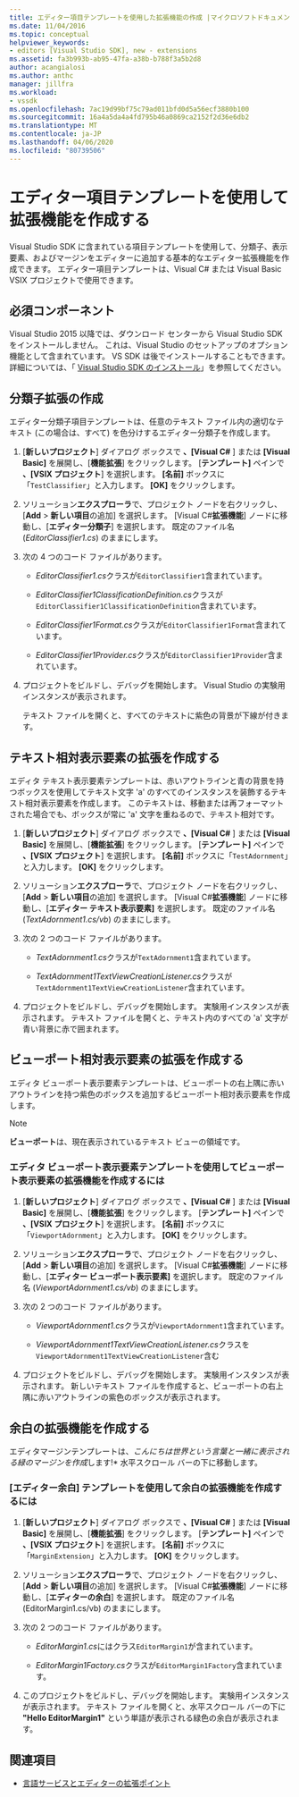 ```yaml
---
title: エディター項目テンプレートを使用した拡張機能の作成 |マイクロソフトドキュメント
ms.date: 11/04/2016
ms.topic: conceptual
helpviewer_keywords:
- editors [Visual Studio SDK], new - extensions
ms.assetid: fa3b993b-ab95-47fa-a38b-b788f3a5b2d8
author: acangialosi
ms.author: anthc
manager: jillfra
ms.workload:
- vssdk
ms.openlocfilehash: 7ac19d99bf75c79ad011bfd0d5a56ecf3880b100
ms.sourcegitcommit: 16a4a5da4a4fd795b46a0869ca2152f2d36e6db2
ms.translationtype: MT
ms.contentlocale: ja-JP
ms.lasthandoff: 04/06/2020
ms.locfileid: "80739506"
---
```

# <a name="create-an-extension-with-an-editor-item-template"></a>エディター項目テンプレートを使用して拡張機能を作成する
Visual Studio SDK に含まれている項目テンプレートを使用して、分類子、表示要素、およびマージンをエディターに追加する基本的なエディター拡張機能を作成できます。 エディター項目テンプレートは、Visual C# または Visual Basic VSIX プロジェクトで使用できます。

## <a name="prerequisites"></a>必須コンポーネント
 Visual Studio 2015 以降では、ダウンロード センターから Visual Studio SDK をインストールしません。 これは、Visual Studio のセットアップのオプション機能として含まれています。 VS SDK は後でインストールすることもできます。 詳細については、「 [Visual Studio SDK のインストール](../extensibility/installing-the-visual-studio-sdk.md)」を参照してください。

## <a name="create-a-classifier-extension"></a>分類子拡張の作成
 エディター分類子項目テンプレートは、任意のテキスト ファイル内の適切なテキスト (この場合は、すべて) を色分けするエディター分類子を作成します。

1. [**新しいプロジェクト**] ダイアログ ボックスで **、[Visual C#** ] または **[Visual Basic]** を展開し、[**機能拡張**] をクリックします。 [**テンプレート]** ペインで **、[VSIX プロジェクト**] を選択します。 **[名前]** ボックスに「`TestClassifier`」と入力します。 **[OK]** をクリックします。

2. ソリューション**エクスプローラ**で、プロジェクト ノードを右クリックし、[**Add** > **新しい項目**の追加] を選択します。 [Visual C#**拡張機能**] ノードに移動し、[**エディター分類子**] を選択します。 既定のファイル名 (*EditorClassifier1.cs*) のままにします。

3. 次の 4 つのコード ファイルがあります。

    - *EditorClassifier1.cs*クラスが`EditorClassifier1`含まれています。

    - *EditorClassifier1ClassificationDefinition.cs*クラスが`EditorClassifier1ClassificationDefinition`含まれています。

    - *EditorClassifier1Format.cs*クラスが`EditorClassifier1Format`含まれています。

    - *EditorClassifier1Provider.cs*クラスが`EditorClassifier1Provider`含まれています。

4. プロジェクトをビルドし、デバッグを開始します。 Visual Studio の実験用インスタンスが表示されます。

     テキスト ファイルを開くと、すべてのテキストに紫色の背景が下線が付きます。

## <a name="create-a-text-relative-adornment-extension"></a>テキスト相対表示要素の拡張を作成する
 エディタ テキスト表示要素テンプレートは、赤いアウトラインと青の背景を持つボックスを使用してテキスト文字 'a' のすべてのインスタンスを装飾するテキスト相対表示要素を作成します。 このテキストは、移動または再フォーマットされた場合でも、ボックスが常に 'a' 文字を重ねるので、テキスト相対です。

1. [**新しいプロジェクト**] ダイアログ ボックスで **、[Visual C#** ] または **[Visual Basic]** を展開し、[**機能拡張**] をクリックします。 [**テンプレート]** ペインで **、[VSIX プロジェクト**] を選択します。 **[名前]** ボックスに「`TestAdornment`」と入力します。 **[OK]** をクリックします。

2. ソリューション**エクスプローラ**で、プロジェクト ノードを右クリックし、[**Add** > **新しい項目**の追加] を選択します。 [Visual C#**拡張機能**] ノードに移動し、[**エディター テキスト表示要素]** を選択します。 既定のファイル名 (*TextAdornment1.cs/vb*) のままにします。

3. 次の 2 つのコード ファイルがあります。

    - *TextAdornment1.cs*クラスが`TextAdornment1`含まれています。

    - *TextAdornment1TextViewCreationListener.cs*クラスが`TextAdornment1TextViewCreationListener`含まれています。

4. プロジェクトをビルドし、デバッグを開始します。 実験用インスタンスが表示されます。 テキスト ファイルを開くと、テキスト内のすべての 'a' 文字が青い背景に赤で囲まれます。

## <a name="create-a-viewport-relative-adornment-extension"></a>ビューポート相対表示要素の拡張を作成する
 エディタ ビューポート表示要素テンプレートは、ビューポートの右上隅に赤いアウトラインを持つ紫色のボックスを追加するビューポート相対表示要素を作成します。

> [!NOTE]
> **ビューポート**は、現在表示されているテキスト ビューの領域です。

### <a name="to-create-a-viewport-adornment-extension-by-using-the-editor-viewport-adornment-template"></a>エディタ ビューポート表示要素テンプレートを使用してビューポート表示要素の拡張機能を作成するには

1. [**新しいプロジェクト**] ダイアログ ボックスで **、[Visual C#** ] または **[Visual Basic]** を展開し、[**機能拡張**] をクリックします。 [**テンプレート]** ペインで **、[VSIX プロジェクト**] を選択します。 **[名前]** ボックスに「`ViewportAdornment`」と入力します。 **[OK]** をクリックします。

2. ソリューション**エクスプローラ**で、プロジェクト ノードを右クリックし、[**Add** > **新しい項目**の追加] を選択します。 [Visual C#**拡張機能**] ノードに移動し、[**エディター ビューポート表示要素]** を選択します。 既定のファイル名 (*ViewportAdornment1.cs/vb*) のままにします。

3. 次の 2 つのコード ファイルがあります。

    - *ViewportAdornment1.cs*クラスが`ViewportAdornment1`含まれています。

    - *ViewportAdornment1TextViewCreationListener.cs*クラスを`ViewportAdornment1TextViewCreationListener`含む

4. プロジェクトをビルドし、デバッグを開始します。 実験用インスタンスが表示されます。 新しいテキスト ファイルを作成すると、ビューポートの右上隅に赤いアウトラインの紫色のボックスが表示されます。

## <a name="create-a-margin-extension"></a>余白の拡張機能を作成する
 エディタマージンテンプレートは、*こんにちは世界という言葉と一緒に表示される緑のマージンを作成*します!* 水平スクロール バーの下に移動します。

### <a name="to-create-a-margin-extension-by-using-the-editor-margin-template"></a>[エディター余白] テンプレートを使用して余白の拡張機能を作成するには

1. [**新しいプロジェクト**] ダイアログ ボックスで **、[Visual C#** ] または **[Visual Basic]** を展開し、[**機能拡張**] をクリックします。 [**テンプレート]** ペインで **、[VSIX プロジェクト**] を選択します。 **[名前]** ボックスに「`MarginExtension`」と入力します。 **[OK]** をクリックします。

2. ソリューション**エクスプローラ**で、プロジェクト ノードを右クリックし、[**Add** > **新しい項目**の追加] を選択します。 [Visual C#**拡張機能**] ノードに移動し、[**エディターの余白**] を選択します。 既定のファイル名 (EditorMargin1.cs/vb) のままにします。

3. 次の 2 つのコード ファイルがあります。

    - *EditorMargin1.cs*にはクラス`EditorMargin1`が含まれています。

    - *EditorMargin1Factory.cs*クラスが`EditorMargin1Factory`含まれています。

4. このプロジェクトをビルドし、デバッグを開始します。 実験用インスタンスが表示されます。 テキスト ファイルを開くと、水平スクロール バーの下に **"Hello EditorMargin1"** という単語が表示される緑色の余白が表示されます。

## <a name="see-also"></a>関連項目
- [言語サービスとエディターの拡張ポイント](../extensibility/language-service-and-editor-extension-points.md)
